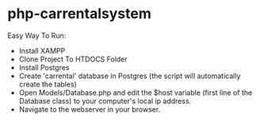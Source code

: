 # php-carrentalsystem

Easy Way To Run:
- Install XAMPP
- Clone Project To HTDOCS Folder
- Install Postgres
- Create 'carrental' database in Postgres (the script will automatically create the tables)
- Open Models/Database.php and edit the $host variable (first line of the Database class) to your computer's local ip address. 
- Navigate to the webserver in your browser.
